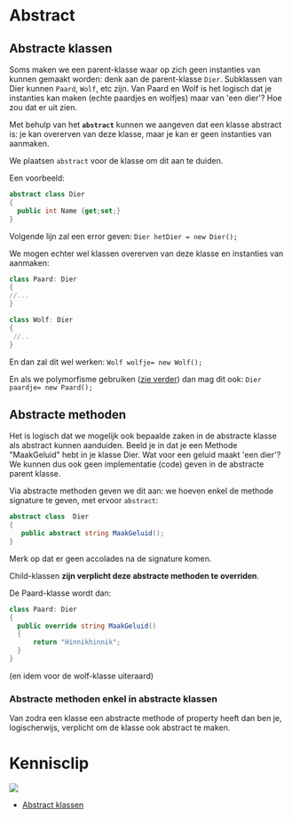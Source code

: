 # Abstract

## Abstracte klassen

Soms maken we een parent-klasse waar op zich geen instanties van kunnen gemaakt worden: denk aan de parent-klasse ``Dier``. Subklassen van Dier kunnen ``Paard``, ``Wolf``, etc zijn. Van Paard en Wolf is het logisch dat je instanties kan maken (echte paardjes en wolfjes) maar van 'een dier'? Hoe zou dat er uit zien.

Met behulp van het **``abstract``** kunnen we aangeven dat een klasse abstract is: je kan overerven van deze klasse, maar je kan er geen instanties van aanmaken.

We plaatsen ``abstract`` voor de klasse om dit aan te duiden.

Een voorbeeld:
```csharp
abstract class Dier
{
  public int Name {get;set;}
}
```

Volgende lijn zal een error geven: ``Dier hetDier = new Dier();``

We mogen echter wel klassen overerven van deze klasse en instanties van aanmaken:
```csharp
class Paard: Dier
{
//...
}

class Wolf: Dier
{
 //..
}
```
En dan zal dit wel werken: ``Wolf wolfje= new Wolf();``

En als we polymorfisme gebruiken ([zie verder](../15_polymorfisme/11_polymo_intro.MD)) dan mag dit ook: ``Dier paardje= new Paard();`` 

## Abstracte methoden
Het is logisch dat we mogelijk ook bepaalde zaken in de abstracte klasse als abstract kunnen aanduiden. Beeld je in dat je een Methode "MaakGeluid" hebt in je klasse Dier. Wat voor een geluid maakt 'een dier'? We kunnen dus ook geen implementatie (code) geven in de abstracte parent klasse. 

Via abstracte methoden geven we dit aan: we hoeven enkel de methode signature te geven, met ervoor ``abstract``:
```csharp
abstract class  Dier
{
   public abstract string MaakGeluid();
}
```
Merk op dat er geen accolades na de signature komen.

Child-klassen **zijn verplicht deze abstracte methoden te overriden**.

De Paard-klasse wordt dan:
```csharp
class Paard: Dier
{
  public override string MaakGeluid()
  { 
      return "Hinnikhinnik";
  }
}
```
(en idem voor de wolf-klasse uiteraard)

### Abstracte methoden enkel in abstracte klassen
Van zodra een klasse een abstracte methode of property heeft dan ben je, logischerwijs, verplicht om de klasse ook abstract te maken. 

# Kennisclip
![](../assets/infoclip.png)

* [Abstract klassen](https://ap.cloud.panopto.eu/Panopto/Pages/Viewer.aspx?id=a6f513b8-e299-4118-986d-ab7c00e47861)
